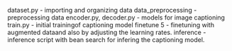 dataset.py - importing and organizing data
data_preprocessing - preprocessing data
encoder.py, decoder.py - models for image captioning
train.py - initial trainingof captioning model
finetune 5 - finetuning with augmented dataand also by adjusting the learning rates.
inference - inference script with bean search for infering the captioning model.


